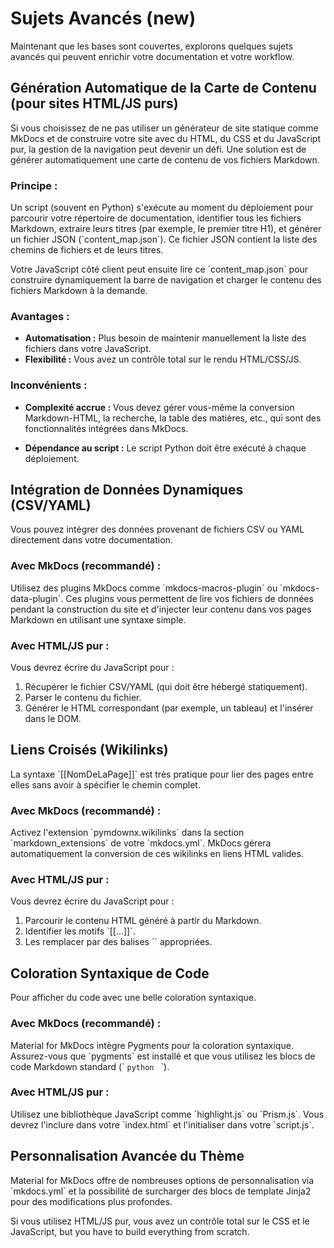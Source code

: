 # Sujets Avancés (new)

Maintenant que les bases sont couvertes, explorons quelques sujets avancés qui peuvent enrichir votre documentation et votre workflow.

## Génération Automatique de la Carte de Contenu (pour sites HTML/JS purs)

Si vous choisissez de ne pas utiliser un générateur de site statique comme MkDocs et de construire votre site avec du HTML, du CSS et du JavaScript pur, la gestion de la navigation peut devenir un défi. Une solution est de générer automatiquement une carte de contenu de vos fichiers Markdown.

### Principe :

Un script (souvent en Python) s'exécute au moment du déploiement pour parcourir votre répertoire de documentation, identifier tous les fichiers Markdown, extraire leurs titres (par exemple, le premier titre H1), et générer un fichier JSON (&#96;content_map.json&#96;). Ce fichier JSON contient la liste des chemins de fichiers et de leurs titres.

Votre JavaScript côté client peut ensuite lire ce &#96;content_map.json&#96; pour construire dynamiquement la barre de navigation et charger le contenu des fichiers Markdown à la demande.

### Avantages :

*   **Automatisation :** Plus besoin de maintenir manuellement la liste des fichiers dans votre JavaScript.
*   **Flexibilité :** Vous avez un contrôle total sur le rendu HTML/CSS/JS.

### Inconvénients :

*   **Complexité accrue :** Vous devez gérer vous-même la conversion Markdown-HTML, la recherche, la table des matières, etc., qui sont des fonctionnalités intégrées dans MkDocs.

*   **Dépendance au script :** Le script Python doit être exécuté à chaque déploiement.

## Intégration de Données Dynamiques (CSV/YAML)

Vous pouvez intégrer des données provenant de fichiers CSV ou YAML directement dans votre documentation.

### Avec MkDocs (recommandé) :

Utilisez des plugins MkDocs comme &#96;mkdocs-macros-plugin&#96; ou &#96;mkdocs-data-plugin&#96;. Ces plugins vous permettent de lire vos fichiers de données pendant la construction du site et d'injecter leur contenu dans vos pages Markdown en utilisant une syntaxe simple.

### Avec HTML/JS pur :

Vous devrez écrire du JavaScript pour :

1.  Récupérer le fichier CSV/YAML (qui doit être hébergé statiquement).
2.  Parser le contenu du fichier.
3.  Générer le HTML correspondant (par exemple, un tableau) et l'insérer dans le DOM.

## Liens Croisés (Wikilinks)

La syntaxe &#96;[[NomDeLaPage]]&#96; est très pratique pour lier des pages entre elles sans avoir à spécifier le chemin complet.

### Avec MkDocs (recommandé) :

Activez l'extension &#96;pymdownx.wikilinks&#96; dans la section &#96;markdown_extensions&#96; de votre &#96;mkdocs.yml&#96;. MkDocs gérera automatiquement la conversion de ces wikilinks en liens HTML valides.

### Avec HTML/JS pur :

Vous devrez écrire du JavaScript pour :

1.  Parcourir le contenu HTML généré à partir du Markdown.
2.  Identifier les motifs &#96;[[...]]&#96;.
3.  Les remplacer par des balises &#96;<a>&#96; appropriées.

## Coloration Syntaxique de Code

Pour afficher du code avec une belle coloration syntaxique.

### Avec MkDocs (recommandé) :

Material for MkDocs intègre Pygments pour la coloration syntaxique. Assurez-vous que &#96;pygments&#96; est installé et que vous utilisez les blocs de code Markdown standard (&#96; ```python ``` &#96;).

### Avec HTML/JS pur :

Utilisez une bibliothèque JavaScript comme &#96;highlight.js&#96; ou &#96;Prism.js&#96;. Vous devrez l'inclure dans votre &#96;index.html&#96; et l'initialiser dans votre &#96;script.js&#96;.

## Personnalisation Avancée du Thème

Material for MkDocs offre de nombreuses options de personnalisation via &#96;mkdocs.yml&#96; et la possibilité de surcharger des blocs de template Jinja2 pour des modifications plus profondes.

Si vous utilisez HTML/JS pur, vous avez un contrôle total sur le CSS et le JavaScript, but you have to build everything from scratch.